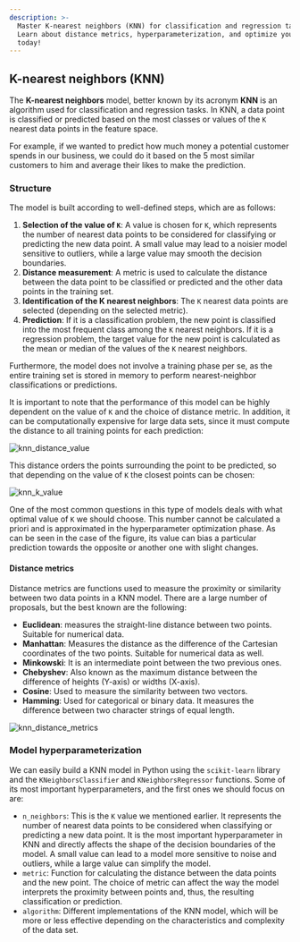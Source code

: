 ```yaml
---
description: >-
  Master K-nearest neighbors (KNN) for classification and regression tasks.
  Learn about distance metrics, hyperparameterization, and optimize your model
  today!
---
```

## K-nearest neighbors (KNN)

The **K-nearest neighbors** model, better known by its acronym **KNN** is an algorithm used for classification and regression tasks. In KNN, a data point is classified or predicted based on the most classes or values of the `K` nearest data points in the feature space.

For example, if we wanted to predict how much money a potential customer spends in our business, we could do it based on the 5 most similar customers to him and average their likes to make the prediction.

### Structure

The model is built according to well-defined steps, which are as follows:

1. **Selection of the value of `K`**: A value is chosen for `K`, which represents the number of nearest data points to be considered for classifying or predicting the new data point. A small value may lead to a noisier model sensitive to outliers, while a large value may smooth the decision boundaries.
2. **Distance measurement**: A metric is used to calculate the distance between the data point to be classified or predicted and the other data points in the training set.
3. **Identification of the K nearest neighbors**: The `K` nearest data points are selected (depending on the selected metric).
4. **Prediction**: If it is a classification problem, the new point is classified into the most frequent class among the `K` nearest neighbors. If it is a regression problem, the target value for the new point is calculated as the mean or median of the values of the `K` nearest neighbors.

Furthermore, the model does not involve a training phase per se, as the entire training set is stored in memory to perform nearest-neighbor classifications or predictions.

It is important to note that the performance of this model can be highly dependent on the value of `K` and the choice of distance metric. In addition, it can be computationally expensive for large data sets, since it must compute the distance to all training points for each prediction:

![knn_distance_value](https://github.com/4GeeksAcademy/machine-learning-content/blob/master/assets/knn_distance_value.png?raw=true)

This distance orders the points surrounding the point to be predicted, so that depending on the value of `K` the closest points can be chosen:

![knn_k_value](https://github.com/4GeeksAcademy/machine-learning-content/blob/master/assets/knn_k_value.png?raw=true)

One of the most common questions in this type of models deals with what optimal value of `K` we should choose. This number cannot be calculated a priori and is approximated in the hyperparameter optimization phase. As can be seen in the case of the figure, its value can bias a particular prediction towards the opposite or another one with slight changes.

#### Distance metrics

Distance metrics are functions used to measure the proximity or similarity between two data points in a KNN model. There are a large number of proposals, but the best known are the following:

- **Euclidean**: measures the straight-line distance between two points. Suitable for numerical data.
- **Manhattan**: Measures the distance as the difference of the Cartesian coordinates of the two points. Suitable for numerical data as well.
- **Minkowski**: It is an intermediate point between the two previous ones.
- **Chebyshev**: Also known as the maximum distance between the difference of heights (Y-axis) or widths (X-axis).
- **Cosine**: Used to measure the similarity between two vectors.
- **Hamming**: Used for categorical or binary data. It measures the difference between two character strings of equal length.

![knn_distance_metrics](https://github.com/4GeeksAcademy/machine-learning-content/blob/master/assets/knn_distance_metrics.png?raw=true)

### Model hyperparameterization

We can easily build a KNN model in Python using the `scikit-learn` library and the `KNeighborsClassifier` and `KNeighborsRegressor` functions. Some of its most important hyperparameters, and the first ones we should focus on are:

- `n_neighbors`: This is the `K` value we mentioned earlier. It represents the number of nearest data points to be considered when classifying or predicting a new data point. It is the most important hyperparameter in KNN and directly affects the shape of the decision boundaries of the model. A small value can lead to a model more sensitive to noise and outliers, while a large value can simplify the model.
- `metric`: Function for calculating the distance between the data points and the new point. The choice of metric can affect the way the model interprets the proximity between points and, thus, the resulting classification or prediction.
- `algorithm`: Different implementations of the KNN model, which will be more or less effective depending on the characteristics and complexity of the data set.
